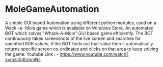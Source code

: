 # MoleGameAutomation
A simple GUI based Automation using different python modules, used on a Wack -a -Mole game which is available on Windows Store.
An automated BOT which solves "Whack-A-Mole" GUI based game efficiently.
The BOT continuously takes screenshots of the live screen and searches for specified RGB values, if the BOT finds out that value then it automatically returns specific screen co-ordinates and clicks on that area to keep solving the game.
Youtube Link : - https://www.youtube.com/watch?v=mzc0dhzsmNs
